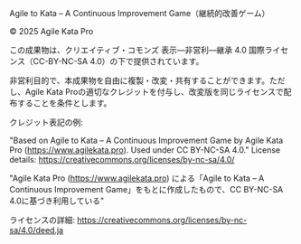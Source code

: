 <!-- Agile to Kata – A Continuous Improvement Game -->
Agile to Kata – A Continuous Improvement Game（継続的改善ゲーム）

© 2025 Agile Kata Pro

<!-- This work is licensed under a Creative Commons Attribution-NonCommercial-ShareAlike 4.0 International License (CC BY-NC-SA 4.0). -->
この成果物は、クリエイティブ・コモンズ 表示––非営利––継承 4.0 国際ライセンス（CC-BY-NC-SA 4.0）の下で提供されています。

<!-- You are free to copy, adapt, and share this work for non-commercial purposes, provided that you give appropriate credit to Agile Kata Pro and distribute any modified versions under the same license. -->
非営利目的で、本成果物を自由に複製・改変・共有することができます。ただし、Agile Kata Proの適切なクレジットを付与し、改変版を同じライセンスで配布することを条件とします。

<!-- Attribution example:  -->
クレジット表記の例:

"Based on Agile to Kata – A Continuous Improvement Game by Agile Kata Pro (https://www.agilekata.pro). Used under CC BY-NC-SA 4.0."
License details: https://creativecommons.org/licenses/by-nc-sa/4.0/

"Agile Kata Pro (https://www.agilekata.pro) による「Agile to Kata – A Continuous Improvement Game」をもとに作成したもので、CC BY-NC-SA 4.0に基づき利用している"

ライセンスの詳細: https://creativecommons.org/licenses/by-nc-sa/4.0/deed.ja
